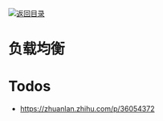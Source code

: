 [![返回目录](https://parg.co/Udx)](https://parg.co/UdT)

# 负载均衡

# Todos

- https://zhuanlan.zhihu.com/p/36054372
